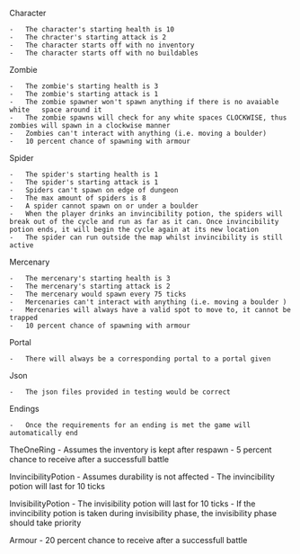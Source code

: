 Character

    -   The character's starting health is 10
    -   The chracter's starting attack is 2
    -   The character starts off with no inventory
    -   The character starts off with no buildables

Zombie

    -   The zombie's starting health is 3
    -   The zombie's starting attack is 1
    -   The zombie spawner won't spawn anything if there is no avaiable white   space around it
    -   The zombie spawns will check for any white spaces CLOCKWISE, thus zombies will spawn in a clockwise manner 
    -   Zombies can't interact with anything (i.e. moving a boulder)
    -   10 percent chance of spawning with armour

Spider

    -   The spider's starting health is 1
    -   The spider's starting attack is 1
    -   Spiders can't spawn on edge of dungeon 
    -   The max amount of spiders is 8
    -   A spider cannot spawn on or under a boulder
    -   When the player drinks an invincibility potion, the spiders will break out of the cycle and run as far as it can. Once invincibility potion ends, it will begin the cycle again at its new location
    -   The spider can run outside the map whilst invincibility is still active

Mercenary

    -   The mercenary's starting health is 3
    -   The mercenary's starting attack is 2
    -   The mercenary would spawn every 75 ticks
    -   Mercenaries can't interact with anything (i.e. moving a boulder )
    -   Mercenaries will always have a valid spot to move to, it cannot be trapped
    -   10 percent chance of spawning with armour

Portal 

    -   There will always be a corresponding portal to a portal given

Json

    -   The json files provided in testing would be correct

Endings 

    -   Once the requirements for an ending is met the game will automatically end  

TheOneRing
    -   Assumes the inventory is kept after respawn
    -   5 percent chance to receive after a successfull battle

InvincibilityPotion
    -   Assumes durability is not affected
    -   The invincibility potion will last for 10 ticks

InvisibilityPotion
    -   The invisibility potion will last for 10 ticks
    -   If the invincibility potion is taken during invisibility phase, the invisibility phase should take priority

Armour
    -   20 percent chance to receive after a successfull battle